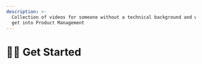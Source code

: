 ```yaml
---
description: >-
  Collection of videos for someone without a technical background and wants to
  get into Product Management
---
```


# 👨‍💻 Get Started


